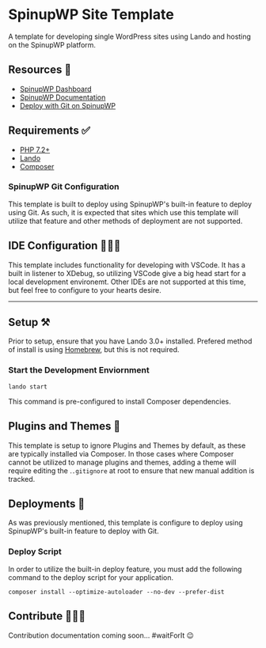 # SpinupWP Site Template

A template for developing single WordPress sites using Lando and hosting on the SpinupWP platform.

## Resources 📒

- [SpinupWP Dashboard](https://spinupwp.app)
- [SpinupWP Documentation](https://spinupwp.com/docs/)
- [Deploy with Git on SpinupWP](https://spinupwp.com/docs/git/)

## Requirements ✅

- [PHP 7.2+](https://www.php.net)
- [Lando](https://lando.dev)
- [Composer](https://getcomposer.com)

### SpinupWP Git Configuration

This template is built to deploy using SpinupWP's built-in feature to deploy using Git. As such, it is expected that sites which use this template will utilize that feature and other methods of deployment are not supported.

## IDE Configuration 👩🏽‍💻

This template includes functionality for developing with VSCode. It has a built in listener to XDebug, so utilizing VSCode give a big head start for a local development environemt. Other IDEs are not supported at this time, but feel free to configure to your hearts desire.

---

## Setup ⚒️

Prior to setup, ensure that you have Lando 3.0+ installed. Prefered method of install is using [Homebrew](https://brew.sh), but this is not required.

### Start the Development Enviornment

    lando start

This command is pre-configured to install Composer dependencies.

## Plugins and Themes 🔌

This template is setup to ignore Plugins and Themes by default, as these are typically installed via Composer. In those cases where Composer cannot be utilized to manage plugins and themes, adding a theme will require editing the .`.gitignore` at root to ensure that new manual addition is tracked.

## Deployments 🚀

As was previously mentioned, this template is configure to deploy using SpinupWP's built-in feature to deploy with Git.

### Deploy Script

In order to utilize the built-in deploy feature, you must add the following command to the deploy script for your application.

    composer install --optimize-autoloader --no-dev --prefer-dist

## Contribute 👨🏻‍💻

Contribution documentation coming soon... #waitForIt 😉
